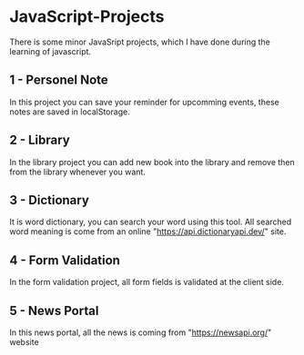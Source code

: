 # JavaScript-Projects
There is some minor JavaSript projects, which I have done during the learning of javascript.

## 1 - Personel Note
In this project you can save your reminder for upcomming events, these notes are saved in localStorage.

## 2 - Library
In the library project you can add new book into the library and remove then from the library whenever you want.

## 3 - Dictionary
It is word dictionary, you can search your word using this tool. All searched word meaning is come from an online "https://api.dictionaryapi.dev/" site. 

## 4 - Form Validation
In the form validation project, all form fields is validated at the client side.

## 5 - News Portal
In this news portal, all the news is coming from "https://newsapi.org/" website
